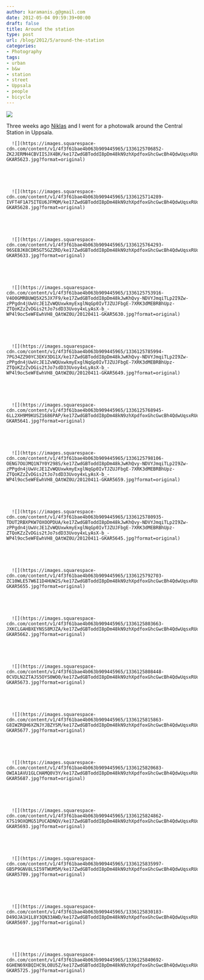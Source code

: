 ```yaml
---
author: karamanis.g@gmail.com
date: 2012-05-04 09:59:39+00:00
draft: false
title: Around the station
type: post
url: /blog/2012/5/around-the-station
categories:
- Photography
tags:
- urban
- b&w
- station
- street
- Uppsala
- people
- bicycle
---
```


![](https://images.squarespace-cdn.com/content/v1/4f3f61bae4b063b909445965/1336222314284-9W4PM4V4BWQRTSUJIYBT/ke17ZwdGBToddI8pDm48kAjkaFTyBy8qANmErpxxnawUqsxRUqqbr1mOJYKfIPR7LoDQ9mXPOjoJoqy81S2I8N_N4V1vUb5AoIIIbLZhVYy7Mythp_T-mtop-vrsUOmeInPi9iDjx9w8K4ZfjXt2drtm2QGwqrGwDbYQLbBdiOKFRoiG18sEQh82yb7Mc1UsbSexTd1-frD7527z4SM9QQ/20120411-GKAR5709.jpg?format=original)

  



Three weeks ago [Niklas](http://www.flickr.com/photos/fotopologi/) and I went for a photowalk around the Central Station in Uppsala.


  
      ![](https://images.squarespace-cdn.com/content/v1/4f3f61bae4b063b909445965/1336125706852-ZK2JERMH4CBVIISJX4BK/ke17ZwdGBToddI8pDm48kN9zhXpdfoxGhcGwcBh4QdwUqsxRUqqbr1mOJYKfIPR7LoDQ9mXPOjoJoqy81S2I8N_N4V1vUb5AoIIIbLZhVYxCRW4BPu10St3TBAUQYVKcHchNO6vjzmfzXUzeJotAXZDdJ6KfjzfqItDMPrdIOoM4l6fk8HLL_rmrQ02MHURb/20120411-GKAR5623.jpg?format=original)

  


  
      ![](https://images.squarespace-cdn.com/content/v1/4f3f61bae4b063b909445965/1336125714289-IVFT4F1A75ITEU6JFMQM/ke17ZwdGBToddI8pDm48kN9zhXpdfoxGhcGwcBh4QdwUqsxRUqqbr1mOJYKfIPR7LoDQ9mXPOjoJoqy81S2I8N_N4V1vUb5AoIIIbLZhVYxCRW4BPu10St3TBAUQYVKcHchNO6vjzmfzXUzeJotAXZDdJ6KfjzfqItDMPrdIOoM4l6fk8HLL_rmrQ02MHURb/20120411-GKAR5628.jpg?format=original)

  


  
      ![](https://images.squarespace-cdn.com/content/v1/4f3f61bae4b063b909445965/1336125764293-96SEBJK8CDR5GT5GZZRD/ke17ZwdGBToddI8pDm48kN9zhXpdfoxGhcGwcBh4QdwUqsxRUqqbr1mOJYKfIPR7LoDQ9mXPOjoJoqy81S2I8N_N4V1vUb5AoIIIbLZhVYxCRW4BPu10St3TBAUQYVKcHchNO6vjzmfzXUzeJotAXZDdJ6KfjzfqItDMPrdIOoM4l6fk8HLL_rmrQ02MHURb/20120411-GKAR5633.jpg?format=original)

  


  
      ![](https://images.squarespace-cdn.com/content/v1/4f3f61bae4b063b909445965/1336125753916-V4O0GMRBUWQ5X25JX7F9/ke17ZwdGBToddI8pDm48kJwKhQvy-NDVYJmqiTLp2I9Zw-zPPgdn4jUwVcJE1ZvWQUxwkmyExglNqGp0IvTJZUJFbgE-7XRK3dMEBRBhUpz-ZTQoKZzZvDGis2tJo7sdD33Uvoy4xLyAsX-b_-WP4l9oc5eWFEwhVH8_QAtWZ0U/20120411-GKAR5630.jpg?format=original)

  


  
      ![](https://images.squarespace-cdn.com/content/v1/4f3f61bae4b063b909445965/1336125785994-7PG34ZZ90YC3EKV3DG1X/ke17ZwdGBToddI8pDm48kJwKhQvy-NDVYJmqiTLp2I9Zw-zPPgdn4jUwVcJE1ZvWQUxwkmyExglNqGp0IvTJZUJFbgE-7XRK3dMEBRBhUpz-ZTQoKZzZvDGis2tJo7sdD33Uvoy4xLyAsX-b_-WP4l9oc5eWFEwhVH8_QAtWZ0U/20120411-GKAR5649.jpg?format=original)

  


  
      ![](https://images.squarespace-cdn.com/content/v1/4f3f61bae4b063b909445965/1336125768945-6LL2XH9M9KUSZ1686PAP/ke17ZwdGBToddI8pDm48kN9zhXpdfoxGhcGwcBh4QdwUqsxRUqqbr1mOJYKfIPR7LoDQ9mXPOjoJoqy81S2I8N_N4V1vUb5AoIIIbLZhVYxCRW4BPu10St3TBAUQYVKcHchNO6vjzmfzXUzeJotAXZDdJ6KfjzfqItDMPrdIOoM4l6fk8HLL_rmrQ02MHURb/20120411-GKAR5641.jpg?format=original)

  


  
      ![](https://images.squarespace-cdn.com/content/v1/4f3f61bae4b063b909445965/1336125798106-OENG7OUJMQ1N7Y0Y298S/ke17ZwdGBToddI8pDm48kJwKhQvy-NDVYJmqiTLp2I9Zw-zPPgdn4jUwVcJE1ZvWQUxwkmyExglNqGp0IvTJZUJFbgE-7XRK3dMEBRBhUpz-ZTQoKZzZvDGis2tJo7sdD33Uvoy4xLyAsX-b_-WP4l9oc5eWFEwhVH8_QAtWZ0U/20120411-GKAR5659.jpg?format=original)

  


  
      ![](https://images.squarespace-cdn.com/content/v1/4f3f61bae4b063b909445965/1336125780935-TDUT2RBXPKW7OXOOPDUA/ke17ZwdGBToddI8pDm48kJwKhQvy-NDVYJmqiTLp2I9Zw-zPPgdn4jUwVcJE1ZvWQUxwkmyExglNqGp0IvTJZUJFbgE-7XRK3dMEBRBhUpz-ZTQoKZzZvDGis2tJo7sdD33Uvoy4xLyAsX-b_-WP4l9oc5eWFEwhVH8_QAtWZ0U/20120411-GKAR5645.jpg?format=original)

  


  
      ![](https://images.squarespace-cdn.com/content/v1/4f3f61bae4b063b909445965/1336125792703-ZC10WLE57W6I1D4HUW2S/ke17ZwdGBToddI8pDm48kN9zhXpdfoxGhcGwcBh4QdwUqsxRUqqbr1mOJYKfIPR7LoDQ9mXPOjoJoqy81S2I8N_N4V1vUb5AoIIIbLZhVYxCRW4BPu10St3TBAUQYVKcHchNO6vjzmfzXUzeJotAXZDdJ6KfjzfqItDMPrdIOoM4l6fk8HLL_rmrQ02MHURb/20120411-GKAR5655.jpg?format=original)

  


  
      ![](https://images.squarespace-cdn.com/content/v1/4f3f61bae4b063b909445965/1336125803663-JXKCLGAHBXEYNSS8MJZA/ke17ZwdGBToddI8pDm48kN9zhXpdfoxGhcGwcBh4QdwUqsxRUqqbr1mOJYKfIPR7LoDQ9mXPOjoJoqy81S2I8N_N4V1vUb5AoIIIbLZhVYxCRW4BPu10St3TBAUQYVKcHchNO6vjzmfzXUzeJotAXZDdJ6KfjzfqItDMPrdIOoM4l6fk8HLL_rmrQ02MHURb/20120411-GKAR5662.jpg?format=original)

  


  
      ![](https://images.squarespace-cdn.com/content/v1/4f3f61bae4b063b909445965/1336125808448-0CVDLN2ZTAJS5OYS0WO0/ke17ZwdGBToddI8pDm48kN9zhXpdfoxGhcGwcBh4QdwUqsxRUqqbr1mOJYKfIPR7LoDQ9mXPOjoJoqy81S2I8N_N4V1vUb5AoIIIbLZhVYxCRW4BPu10St3TBAUQYVKcHchNO6vjzmfzXUzeJotAXZDdJ6KfjzfqItDMPrdIOoM4l6fk8HLL_rmrQ02MHURb/20120411-GKAR5673.jpg?format=original)

  


  
      ![](https://images.squarespace-cdn.com/content/v1/4f3f61bae4b063b909445965/1336125815863-G8IWZRQH6XZNJYJBZYSM/ke17ZwdGBToddI8pDm48kN9zhXpdfoxGhcGwcBh4QdwUqsxRUqqbr1mOJYKfIPR7LoDQ9mXPOjoJoqy81S2I8N_N4V1vUb5AoIIIbLZhVYxCRW4BPu10St3TBAUQYVKcHchNO6vjzmfzXUzeJotAXZDdJ6KfjzfqItDMPrdIOoM4l6fk8HLL_rmrQ02MHURb/20120411-GKAR5677.jpg?format=original)

  


  
      ![](https://images.squarespace-cdn.com/content/v1/4f3f61bae4b063b909445965/1336125820683-OWIA1AVU1GLCHAMQ0V3Y/ke17ZwdGBToddI8pDm48kN9zhXpdfoxGhcGwcBh4QdwUqsxRUqqbr1mOJYKfIPR7LoDQ9mXPOjoJoqy81S2I8N_N4V1vUb5AoIIIbLZhVYxCRW4BPu10St3TBAUQYVKcHchNO6vjzmfzXUzeJotAXZDdJ6KfjzfqItDMPrdIOoM4l6fk8HLL_rmrQ02MHURb/20120411-GKAR5687.jpg?format=original)

  


  
      ![](https://images.squarespace-cdn.com/content/v1/4f3f61bae4b063b909445965/1336125824862-X7S19OXQMG51PUCADNQV/ke17ZwdGBToddI8pDm48kN9zhXpdfoxGhcGwcBh4QdwUqsxRUqqbr1mOJYKfIPR7LoDQ9mXPOjoJoqy81S2I8N_N4V1vUb5AoIIIbLZhVYxCRW4BPu10St3TBAUQYVKcHchNO6vjzmfzXUzeJotAXZDdJ6KfjzfqItDMPrdIOoM4l6fk8HLL_rmrQ02MHURb/20120411-GKAR5693.jpg?format=original)

  


  
      ![](https://images.squarespace-cdn.com/content/v1/4f3f61bae4b063b909445965/1336125835997-GB5P9GNV8LSI59TWUM5M/ke17ZwdGBToddI8pDm48kN9zhXpdfoxGhcGwcBh4QdwUqsxRUqqbr1mOJYKfIPR7LoDQ9mXPOjoJoqy81S2I8N_N4V1vUb5AoIIIbLZhVYxCRW4BPu10St3TBAUQYVKcHchNO6vjzmfzXUzeJotAXZDdJ6KfjzfqItDMPrdIOoM4l6fk8HLL_rmrQ02MHURb/20120411-GKAR5709.jpg?format=original)

  


  
      ![](https://images.squarespace-cdn.com/content/v1/4f3f61bae4b063b909445965/1336125830183-D49OJA1H1L8Y3QN33AWD/ke17ZwdGBToddI8pDm48kN9zhXpdfoxGhcGwcBh4QdwUqsxRUqqbr1mOJYKfIPR7LoDQ9mXPOjoJoqy81S2I8N_N4V1vUb5AoIIIbLZhVYxCRW4BPu10St3TBAUQYVKcHchNO6vjzmfzXUzeJotAXZDdJ6KfjzfqItDMPrdIOoM4l6fk8HLL_rmrQ02MHURb/20120411-GKAR5697.jpg?format=original)

  


  
      ![](https://images.squarespace-cdn.com/content/v1/4f3f61bae4b063b909445965/1336125840692-6GHEN69XBQIHC9LO8U5Z/ke17ZwdGBToddI8pDm48kN9zhXpdfoxGhcGwcBh4QdwUqsxRUqqbr1mOJYKfIPR7LoDQ9mXPOjoJoqy81S2I8N_N4V1vUb5AoIIIbLZhVYxCRW4BPu10St3TBAUQYVKcHchNO6vjzmfzXUzeJotAXZDdJ6KfjzfqItDMPrdIOoM4l6fk8HLL_rmrQ02MHURb/20120411-GKAR5725.jpg?format=original)

